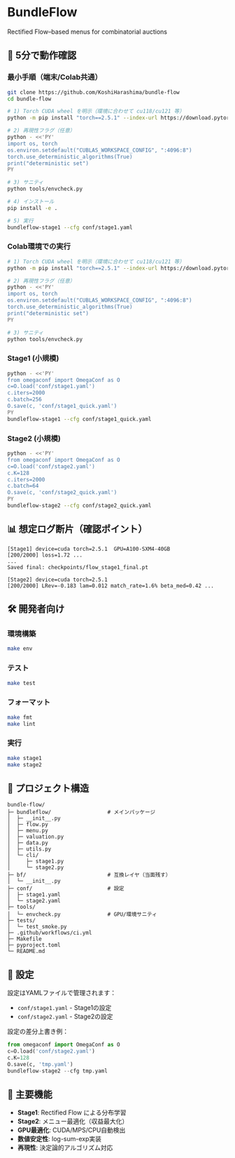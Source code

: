 # BundleFlow

Rectified Flow–based menus for combinatorial auctions

## 🚀 5分で動作確認

### 最小手順（端末/Colab共通）

```bash
git clone https://github.com/KoshiHarashima/bundle-flow
cd bundle-flow

# 1) Torch CUDA wheel を明示（環境に合わせて cu118/cu121 等）
python -m pip install "torch==2.5.1" --index-url https://download.pytorch.org/whl/cu121

# 2) 再現性フラグ（任意）
python - <<'PY'
import os, torch
os.environ.setdefault("CUBLAS_WORKSPACE_CONFIG", ":4096:8")
torch.use_deterministic_algorithms(True)
print("deterministic set")
PY

# 3) サニティ
python tools/envcheck.py

# 4) インストール
pip install -e .

# 5) 実行
bundleflow-stage1 --cfg conf/stage1.yaml
```

### Colab環境での実行

```bash
# 1) Torch CUDA wheel を明示（環境に合わせて cu118/cu121 等）
python -m pip install "torch==2.5.1" --index-url https://download.pytorch.org/whl/cu121

# 2) 再現性フラグ（任意）
python - <<'PY'
import os, torch
os.environ.setdefault("CUBLAS_WORKSPACE_CONFIG", ":4096:8")
torch.use_deterministic_algorithms(True)
print("deterministic set")
PY

# 3) サニティ
python tools/envcheck.py
```

### Stage1 (小規模)

```bash
python - <<'PY'
from omegaconf import OmegaConf as O
c=O.load('conf/stage1.yaml')
c.iters=2000
c.batch=256
O.save(c, 'conf/stage1_quick.yaml')
PY
bundleflow-stage1 --cfg conf/stage1_quick.yaml
```

### Stage2 (小規模)

```bash
python - <<'PY'
from omegaconf import OmegaConf as O
c=O.load('conf/stage2.yaml')
c.K=128
c.iters=2000
c.batch=64
O.save(c, 'conf/stage2_quick.yaml')
PY
bundleflow-stage2 --cfg conf/stage2_quick.yaml
```

## 📊 想定ログ断片（確認ポイント）

```
[Stage1] device=cuda torch=2.5.1  GPU=A100-SXM4-40GB
[200/2000] loss=1.72 ...
...
Saved final: checkpoints/flow_stage1_final.pt

[Stage2] device=cuda torch=2.5.1
[200/2000] LRev=-0.183 lam=0.012 match_rate=1.6% beta_med=0.42 ...
```

## 🛠️ 開発者向け

### 環境構築

```bash
make env
```

### テスト

```bash
make test
```

### フォーマット

```bash
make fmt
make lint
```

### 実行

```bash
make stage1
make stage2
```

## 📁 プロジェクト構造

```
bundle-flow/
├─ bundleflow/                  # メインパッケージ
│  ├─ __init__.py
│  ├─ flow.py
│  ├─ menu.py
│  ├─ valuation.py
│  ├─ data.py
│  ├─ utils.py
│  └─ cli/
│     ├─ stage1.py
│     └─ stage2.py
├─ bf/                          # 互換レイヤ（当面残す）
│  └─ __init__.py
├─ conf/                        # 設定
│  ├─ stage1.yaml
│  └─ stage2.yaml
├─ tools/
│  └─ envcheck.py               # GPU/環境サニティ
├─ tests/
│  └─ test_smoke.py
├─ .github/workflows/ci.yml
├─ Makefile
├─ pyproject.toml
└─ README.md
```

## 🔧 設定

設定はYAMLファイルで管理されます：

- `conf/stage1.yaml` - Stage1の設定
- `conf/stage2.yaml` - Stage2の設定

設定の差分上書き例：

```python
from omegaconf import OmegaConf as O
c=O.load('conf/stage2.yaml')
c.K=128
O.save(c, 'tmp.yaml')
bundleflow-stage2 --cfg tmp.yaml
```

## 🎯 主要機能

- **Stage1**: Rectified Flow による分布学習
- **Stage2**: メニュー最適化（収益最大化）
- **GPU最適化**: CUDA/MPS/CPU自動検出
- **数値安定性**: log-sum-exp実装
- **再現性**: 決定論的アルゴリズム対応